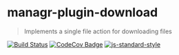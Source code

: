 # managr-plugin-download

> Implements a single file action for downloading files

[![Build Status](https://travis-ci.com/axe312ger/managr-plugin-download.svg?token=fyDxSEex8FXB9BKySX88&branch=master)](https://travis-ci.com/axe312ger/managr-plugin-download)
[![CodeCov Badge](https://img.shields.io/codecov/c/token/ydik3xWHpF/github/axe312ger/managr-plugin-download.svg)](https://codecov.io/gh/axe312ger/managr-plugin-download)
[![js-standard-style](https://img.shields.io/badge/code%20style-standard-brightgreen.svg?style=flat)](https://github.com/feross/standard)
